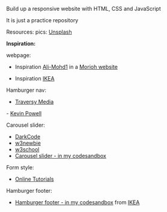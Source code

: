Build up a responsive website with HTML, CSS and JavaScript

It is just a practice repository 

Resources:
pics: 
<a href="https://unsplash.com">Unsplash</a>

<b>Inspiration:</b>

webpage:
- Inspiration <a href="https://github.com/Ali-Mohd1">Ali-Mohd1</a> in a
<a href="https://morioh.com/p/94a32d20b8ac?f=5c21fb01c16e2556b555ab32&fbclid=IwAR0ehMguUeg4nYEQH43k07KnhYl1TD6uUwSHrBlQv_LTDYoY5phJgFspMFI">Morioh website</a>

- Inspiration <a href="https://www.ikea.com/gb/en/">IKEA</a>


Hamburger nav:
- <a href="https://www.youtube.com/watch?v=b3OKONiAA80&t=328s&ab_channel=KevinPowell">Traversy Media
</a>
- <a href="https://www.youtube.com/watch?v=DZg6UfS5zYg&t=1642s&ab_channel=TraversyMedia">Kevin Powell
</a>

Carousel slider:
- <a href="https://www.youtube.com/watch?v=9Irz0c-6UGw">DarkCode</a>
- <a href="https://www.youtube.com/watch?v=pGHOaY4dhAA">w3newbie</a>
- <a href="https://www.w3schools.com/howto/howto_js_slideshow.asp">w3school</a>
- <a href="https://codesandbox.io/s/carousel-slider-u6l9g?file=/index.html:1545-1622 ">Carousel slider - in my codesandbox </a>


Form style: 
- <a href="https://www.youtube.com/watch?v=BKhoo6RSEDU&ab_channel=OnlineTutorials">Online Tutorials</a>

Hamburger footer: 
- <a href="https://codesandbox.io/s/hamburger-footer-x2gbf?file=/style.css:3266-3297">Hamburger footer - in my codesandbox</a> from <a href="https://www.ikea.com/gb/en/new/">IKEA</a>
